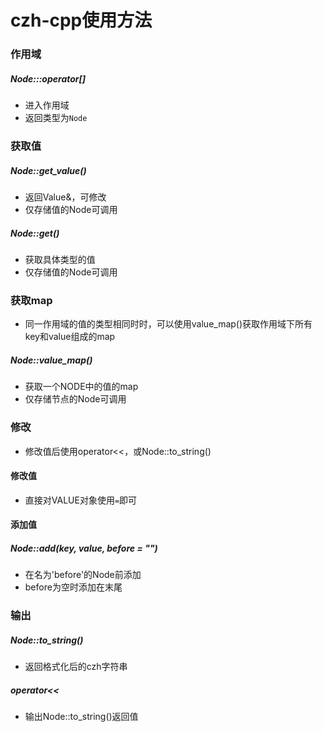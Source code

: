 # czh-cpp使用方法

### 作用域
##### Node:::operator[]
- 进入作用域
- 返回类型为`Node`

### 获取值
##### Node::get_value()
- 返回Value&，可修改
- 仅存储值的Node可调用
##### Node::get<T>()
- 获取具体类型的值
- 仅存储值的Node可调用

### 获取map
- 同一作用域的值的类型相同时时，可以使用value_map()获取作用域下所有key和value组成的map
##### Node::value_map()
- 获取一个NODE中的值的map
- 仅存储节点的Node可调用

### 修改
- 修改值后使用operator<<，或Node::to_string()
#### 修改值
- 直接对VALUE对象使用`=`即可
#### 添加值
##### Node::add(key, value, before = "")
- 在名为'before'的Node前添加
- before为空时添加在末尾

### 输出
##### Node::to_string()
- 返回格式化后的czh字符串
##### operator<<
- 输出Node::to_string()返回值